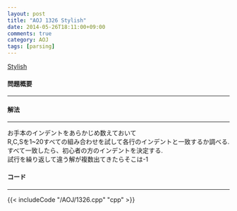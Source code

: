 ```yaml
---
layout: post
title: "AOJ 1326 Stylish"
date: 2014-05-26T18:11:00+09:00
comments: true
category: AOJ
tags: [parsing]
---
```


[Stylish](http://judge.u-aizu.ac.jp/onlinejudge/description.jsp?id=1326)

#### 問題概要

****

#### 解法

****

お手本のインデントをあらかじめ数えておいて  
R,C,Sを1~20すべての組み合わせを試して各行のインデントと一致するか調べる.  
すべて一致したら、初心者の方のインデントを決定する.  
試行を繰り返して違う解が複数出てきたらそこは-1  

#### コード

****

{{< includeCode "/AOJ/1326.cpp" "cpp" >}}
